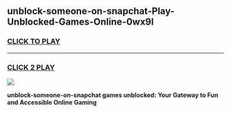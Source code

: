 
## unblock-someone-on-snapchat-Play-Unblocked-Games-Online-0wx9l
<h3>
<a href="https://premium76.site?title=unblock-someone-on-snapchat&ref=25A">CLICK TO PLAY</a></h3>
<hr>

<h3>
<a href="https://premium76.site?title=unblock-someone-on-snapchat&ref=25A">CLICK 2 PLAY</a>
  
</h3>

<a href="https://premium76.site?title=unblock-someone-on-snapchat&ref=25A"><img src="https://clearcache.store/games.png"></a>


**unblock-someone-on-snapchat games unblocked: Your Gateway to Fun and Accessible Online Gaming**
